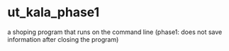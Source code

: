 # ut_kala_phase1
a shoping program that runs on the command line (phase1: does not save information after closing the program)
